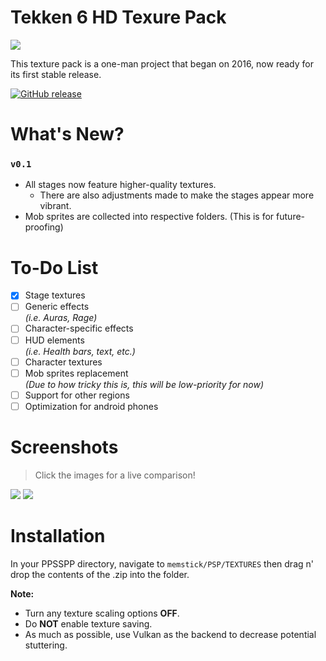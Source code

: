# Tekken 6 HD Texure Pack
![](https://i.imgur.com/d86tdD5.png)

This texture pack is a one-man project that began on 2016, now ready for its first stable release.

[![GitHub release](https://img.shields.io/badge/release-v0.1-green.svg)](https://github.com/kharij/Tekken-6-HD-Texture-Pack/releases/latest)

# What's New?
### `v0.1`
- All stages now feature higher-quality textures.  
  - There are also adjustments made to make the stages appear more vibrant.
- Mob sprites are collected into respective folders. (This is for future-proofing)

# To-Do List
- [x] Stage textures
- [ ] Generic effects  
*(i.e. Auras, Rage)*
- [ ] Character-specific effects
- [ ] HUD elements  
*(i.e. Health bars, text, etc.)*
- [ ] Character textures
- [ ] Mob sprites replacement  
*(Due to how tricky this is, this will be low-priority for now)*
- [ ] Support for other regions
- [ ] Optimization for android phones

Screenshots
======  
> Click the images for a live comparison!  

[![](https://i.imgur.com/45Tz4OF.jpg)](https://imgsli.com/NDcwNg "Mystical Forest")
[![](https://i.imgur.com/x0xe6h5.jpg)](https://imgsli.com/NDcwNw "Rustic Asia")

# Installation
In your PPSSPP directory, navigate to `memstick/PSP/TEXTURES` then drag n' drop the contents of the .zip into the folder.

**Note:**
- Turn any texture scaling options **OFF**.
- Do **NOT** enable texture saving.
- As much as possible, use Vulkan as the backend to decrease potential stuttering.
